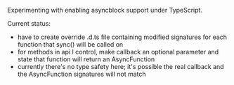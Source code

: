 Experimenting with enabling asyncblock support under TypeScript.

Current status:
- have to create override .d.ts file containing modified signatures for each function that sync() will be called on
- for methods in api I control, make callback an optional parameter and state that function will return an AsyncFunction
- currently there's no type safety here; it's possible the real callback and the AsyncFunction signatures will not match
